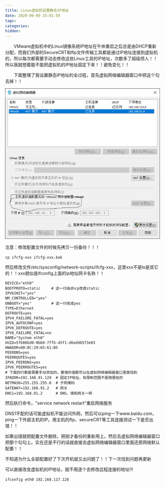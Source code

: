 ```yaml
---
title: Linux虚拟机设置静态IP地址
date: 2020-06-09 15:01:59
tags:
categories:
hidden:
---
```


&emsp;&emsp;VMware虚拟机中的Linux镜像系统IP地址在午休重启之后总是由DHCP重新分配，而我们外部的SecureCRT和ftp文件传输工具都是通过IP地址连接到虚拟机的，所以每次都需要手动去修改这些Linux工具的IP地址，次数多了超级烦人！！所以我就想着能不能把虚拟机的IP地址固定下来！！避免变化！！

&emsp;&emsp;下面整理了我设置静态IP地址的全过程，首先虚拟网络编辑器窗口中把这个勾去掉！！

![](Linux虚拟机设置静态IP地址/虚拟网络编辑器.png)

注意：修改配置文件的时候先拷贝一份备份！！！

`cp ifcfg-xxx ifcfg-xxx.bak`

然后修改文件/etc/sysconfig/network-scripts/ifcfg-xxx，这里xxx不是lo是其它的！！xxx貌似是ifconfig上面的ip地址网卡名称！！

```shell
DEVICE="eth0"
BOOTPROTO=static     # 这一行由dhcp改成static
IPV6INIT="yes"
NM_CONTROLLED="yes"
ONBOOT="yes"         # 这一行改成yes
TYPE=Ethernet
DEFROUTE=yes
IPV4_FAILURE_FATAL=yes
IPV6_AUTOCONF=yes
IPV6_DEFROUTE=yes
IPV6_FAILURE_FATAL=no
NAME="System eth0"
UUID=5fb06bd0-0bb0-7ffb-45f1-d6edd65f3e03
HWADDR=00:0C:29:65:61:B5
PEERDNS=yes
PEERROUTES=yes
IPV6_PEERDNS=yes
IPV6_PEERROUTES=yes
# 下面四行都是需要手动添加的，要填的值都可以在虚拟网络编辑器窗口里面找到
IPADDR=192.168.91.129  # 固定IP地址，有限制范围不是随便给的
NETMASK=255.255.255.0  # 子网掩码
GATEWAY=192.168.91.2   # 网关
DNS1=192.168.91.2      # DNS，填和网关一样
```

然后执行命令，"service network restart"重启网络服务



DNS1不配的话可能虚拟机不能访问外网，然后可以ping一下www.baidu.com，ping一下外部主机的IP。用主机的ftp、secureCRT等工具连接测试一下是否出错！！



如果出错就把配置文件删除，把刚才备份的重新用上。然后去虚拟网络编辑器窗口把那个勾勾上。实在还是不行的话就直接去虚拟网络编辑器窗口里面还原网络默认配置！！

不知道为什么全部配置好了下次开机就又出问题了！！下一次找到问题再更新



可以直接改变虚拟机的IP地址，就不用逐个去修改远程连接的地址!!!

`ifconfig eth0 192.168.117.128`